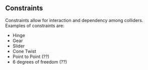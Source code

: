 ## Constraints

Constraints allow for interaction and dependency among colliders. Examples of constraints are:

* Hinge
* Gear
* Slider
* Cone Twist
* Point to Point (??)
* 6 degrees of freedom (??)

